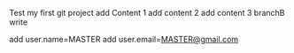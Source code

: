 Test my first git project
add Content   1
add content   2
add content   3
branchB  write

add user.name=MASTER
add user.email=MASTER@gmail.com